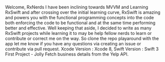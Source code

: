 Welcome, RxNerds 
I have been inclining towards MVVM and Learning RxSwift and after crossing over the initial learning curve, RxSwift is amazing and powers you with the functional programming concepts into the code both enforcing the code to be functional and at the same time performing better and effective. Well keeping that aside, I decided to write as many RxSwift projects while learning it to may be help fellow nerds to learn or contribute or correct me on the way. So clone the repo playaround with the app let me know if you have any questions via creating an issue or contribute via pull request. 
Xcode Version : Xcode 8, 
Swift Version : Swift 3
First Project - Jolly 
Fetch business details from the Yelp API. 

 
